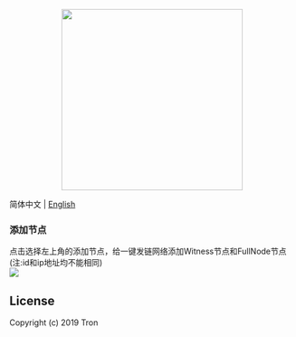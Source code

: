 <p align="center">
  <img width="320" src="https://tronscan.org/static/media/tron-banner-1.e40b3379.png">
</p>

简体中文 | [English](./README.md)


### 添加节点
点击选择左上角的添加节点，给一键发链网络添加Witness节点和FullNode节点(注:id和ip地址均不能相同)   
![](https://github.com/wubinTron/one-click-deployment/blob/develop/steps/img/add_node.png)

## License

Copyright (c) 2019 Tron
